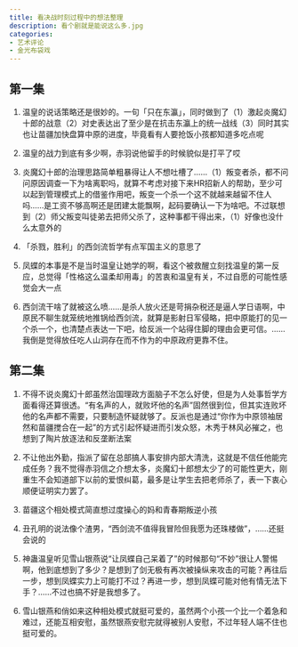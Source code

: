 ```yaml
---
title: 看决战时刻过程中的想法整理
description: 看个剧就是能说这么多.jpg
categories: 
- 艺术评论
- 金光布袋戏
---
```

## 第一集


1. 温皇的说话策略还是很妙的。一句「只在东瀛」，同时做到了（1）激起炎魔幻十郎的战意（2）对史表达出了至少是在抗击东瀛上的统一战线（3）同时其实也让苗疆加快盘算中原的进度，毕竟看有人要抢饭小孩都知道多吃点呢

2. 温皇的战力到底有多少啊，赤羽说他留手的时候貌似是打平了哎

3. 炎魔幻十郎的治理思路简单粗暴得让人不想吐槽了……（1）叛变者杀，都不问问原因调查一下为啥离职吗，就算不考虑对接下来HR招新人的帮助，至少可以起到管理模式上的借鉴作用吧，叛变一个杀一个这不就越来越留不住人吗……是工资不够高啊还是团建太能飘啊，起码要确认一下为啥吧。不过联想到（2）师父叛变叫徒弟去把师父杀了，这种事都干得出来，（1）好像也没什么太意外的

4. 「杀戮，胜利」的西剑流哲学有点军国主义的意思了

5. 凤蝶的本事是不是当时温皇让她学的啊，看这个被救醒立刻找温皇的第一反应，总觉得「性格这么温柔却用毒」的苦衷和温皇有关，不过自愿的可能性感觉会大一点

6. 西剑流干啥了就被这么喷……是杀人放火还是苛捐杂税还是逼人学日语啊，中原民不聊生就笼统地推锅给西剑流，就算是影射日军侵略，把中原能打的见一个杀一个，也清楚点表达一下吧，给反派一个站得住脚的理由会更可信。……我倒是觉得放任吃人山洞存在而不作为的中原政府更靠不住。


## 第二集

1. 不得不说炎魔幻十郎虽然治国理政方面脑子不怎么好使，但是为人处事哲学方面看得还算很透。“有名声的人，就败坏他的名声”固然很到位，但其实连败坏他的名声都不需要，只要制造怀疑就够了。反派也是通过“你作为中原领袖居然和苗疆搅合在一起”的方式引起怀疑进而引发众怒，木秀于林风必摧之，也想到了陶片放逐法和反垄断法案

2. 不让他出外勤，指派了留在总部搞人事安排内部大清洗，这就是不信任他能完成任务？我不觉得赤羽信之介想太多，炎魔幻十郎想太少了的可能性更大，刚重生不会知道部下以前的爱恨纠葛，最多是让学生去把老师杀了，表一下衷心顺便证明实力罢了。

3. 苗疆这个相处模式简直想过度操心的妈和青春期叛逆小孩

4. 丑孔明的说法像个渣男，“西剑流不值得我冒险但我愿为还珠楼做”，……还挺会说的

5. 神蛊温皇听见雪山银燕说“让凤蝶自己呆着了”的时候那句“不妙”很让人警惕啊，他到底想到了多少？是想到了剑无极有再次被操纵来攻击的可能？再往后一步，想到凤蝶实力上可能打不过？再进一步，想到凤蝶可能对他有情无法下手？……不过也搞不好是我想多了。

6. 雪山银燕和俏如来这种相处模式就挺可爱的，虽然两个小孩一个比一个着急和难过，还能互相安慰，虽然银燕安慰完就得被别人安慰，不过年轻人端不住也挺可爱的。
